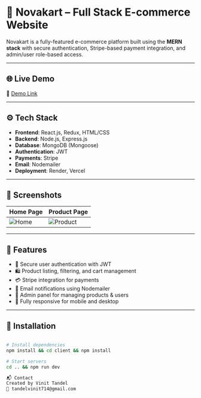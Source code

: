 # 🛒 Novakart – Full Stack E-commerce Website

Novakart is a fully-featured e-commerce platform built using the **MERN stack** with secure authentication, Stripe-based payment integration, and admin/user role-based access.

---

## 🌐 Live Demo

🔗 [Demo Link](https://frontend-2-2vjy.vercel.app/)  


---

## ⚙️ Tech Stack

- **Frontend**: React.js, Redux, HTML/CSS
- **Backend**: Node.js, Express.js
- **Database**: MongoDB (Mongoose)
- **Authentication**: JWT
- **Payments**: Stripe
- **Email**: Nodemailer
- **Deployment**: Render, Vercel

---

## 📸 Screenshots

| Home Page | Product Page |
|-----------|--------------|
| ![Home](./Screenshots/home) | ![Product](./Screenshots/product) |



---

## 🔑 Features

- 🔐 Secure user authentication with JWT
- 🛍️ Product listing, filtering, and cart management
- 💳 Stripe integration for payments
- 📩 Email notifications using Nodemailer
- 👤 Admin panel for managing products & users
- 📱 Fully responsive for mobile and desktop

---

## 🚀 Installation

```bash

# Install dependencies
npm install && cd client && npm install

# Start servers
cd .. && npm run dev

📬 Contact
Created by Vinit Tandel
📧 tandelvinit714@gmail.com
